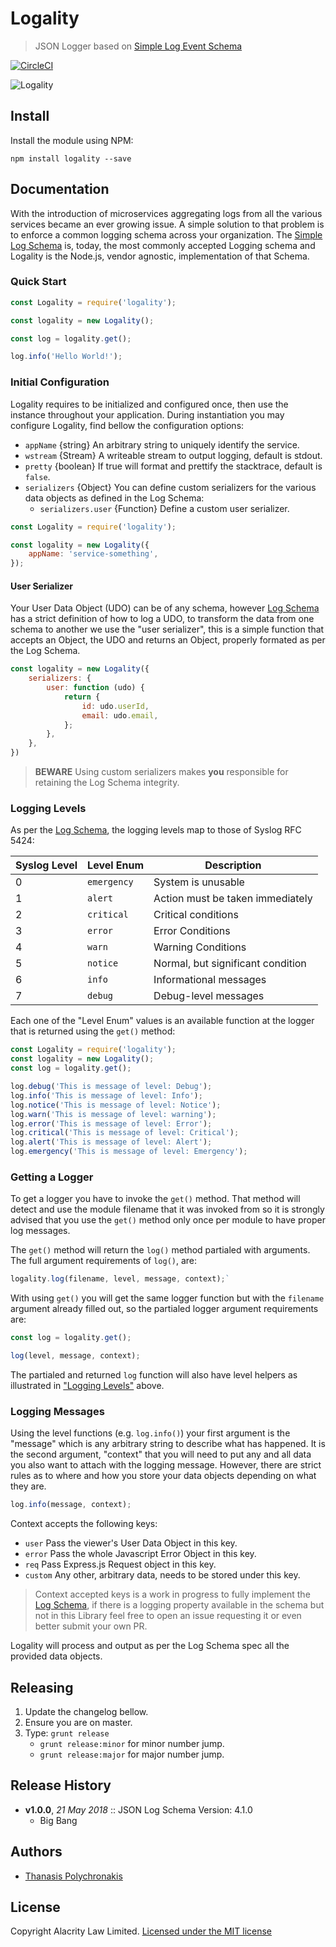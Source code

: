 # Logality

> JSON Logger based on [Simple Log Event Schema][log-schema]

[![CircleCI](https://circleci.com/gh/alacrity-law/logality.svg?style=svg)](https://circleci.com/gh/alacrity-law/logality)

![Logality](https://i.imgur.com/fORCPP2.png)

## Install

Install the module using NPM:

```
npm install logality --save
```

## Documentation

With the introduction of microservices aggregating logs from all the various 
services became an ever growing issue. A simple solution to that problem is to
enforce a common logging schema across your organization. 
The [Simple Log Schema][log-schema] is, today, the most commonly accepted 
Logging schema and Logality is the Node.js, vendor agnostic, implementation of 
that Schema.

### Quick Start

```js
const Logality = require('logality');

const logality = new Logality();

const log = logality.get();

log.info('Hello World!');
```

### Initial Configuration

Logality requires to be initialized and configured once, then use the instance 
throughout your application. During instantiation you may configure Logality,
find bellow the configuration options:

* `appName` {string} An arbitrary string to uniquely identify the service.
* `wstream` {Stream} A writeable stream to output logging, default is stdout.
* `pretty` {boolean} If true will format and prettify the stacktrace, default is `false`.
* `serializers` {Object} You can define custom serializers for the various data
objects as defined in the Log Schema:
    * `serializers.user` {Function} Define a custom user serializer.

```js
const Logality = require('logality');

const logality = new Logality({
    appName: 'service-something',
});
```

#### User Serializer

Your User Data Object (UDO) can be of any schema, however [Log Schema][log-schema]
has a strict definition of how to log a UDO, to transform the data from one
schema to another we use the "user serializer", this is a simple function that
accepts an Object, the UDO and returns an Object, properly formated as per 
the Log Schema.


```js
const logality = new Logality({
    serializers: {
        user: function (udo) {
            return {
                id: udo.userId,
                email: udo.email,
            };
        },
    },
})
```

> **BEWARE** Using custom serializers makes **you** responsible for retaining the
Log Schema integrity.

### Logging Levels

As per the [Log Schema](log-schema), the logging levels map to those of Syslog
RFC 5424:

|Syslog Level|Level Enum|Description|
|---|---|---|
|0|`emergency`|System is unusable|
|1|`alert`|Action must be taken immediately|
|2|`critical`|Critical conditions|
|3|`error`|Error Conditions|
|4|`warn`|Warning Conditions|
|5|`notice`|Normal, but significant condition|
|6|`info`|Informational messages|
|7|`debug`|Debug-level messages|

Each one of the "Level Enum" values is an available function at the logger that is returned using the `get()` method:

```js
const Logality = require('logality');
const logality = new Logality();
const log = logality.get();

log.debug('This is message of level: Debug');
log.info('This is message of level: Info');
log.notice('This is message of level: Notice');
log.warn('This is message of level: warning');
log.error('This is message of level: Error');
log.critical('This is message of level: Critical');
log.alert('This is message of level: Alert');
log.emergency('This is message of level: Emergency');
```

### Getting a Logger

To get a logger you have to invoke the `get()` method. That method will detect
and use the module filename that it was invoked from so it is strongly advised
that you use the `get()` method only once per module to have proper log 
messages.

The `get()` method will return the `log()` method partialed with arguments.
The full argument requirements of `log()`, are:

```js
logality.log(filename, level, message, context);`
```

With using `get()` you will get the same logger function but with the 
`filename` argument already filled out, so the partialed logger argument
requirements are:

```js
const log = logality.get();

log(level, message, context);
```

The partialed and returned `log` function will also have level helpers as
illustrated in ["Logging Levels"](#logging-levels) above.

### Logging Messages

Using the level functions (e.g. `log.info()`) your first argument is the 
"message" which is any arbitrary string to describe what has happened. 
It is the second argument, "context" that you will need to put any and 
all data you also
want to attach with the logging message. However, there are strict rules
as to where and how you store your data objects depending on what they are.

```js
log.info(message, context);
```

Context accepts the following keys:

* `user` Pass the viewer's User Data Object in this key.
* `error` Pass the whole Javascript Error Object in this key.
* `req` Pass Express.js Request object in this key.
* `custom` Any other, arbitrary data, needs to be stored under this key.

> Context accepted keys is a work in progress to fully implement the 
[Log Schema][log-schema], if there is a logging property available in the 
schema but not in this Library feel free to open an issue requesting it
or even better submit your own PR.

Logality will process and output as per the Log Schema spec all the provided
data objects.

## Releasing

1. Update the changelog bellow.
1. Ensure you are on master.
1. Type: `grunt release`
    * `grunt release:minor` for minor number jump.
    * `grunt release:major` for major number jump.

## Release History

- **v1.0.0**, *21 May 2018* :: JSON Log Schema Version: 4.1.0
    - Big Bang

## Authors

* [Thanasis Polychronakis](https://github.com/thanpolas)

## License

Copyright Alacrity Law Limited. [Licensed under the MIT license](/LICENSE)

[log-schema]: https://github.com/timberio/log-event-json-schema
